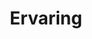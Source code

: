---
title: Ervaring
permalink: /ervaring
layout: ervaring
description: Een korte uitleg, zichtbaar op de website en op google.
---
